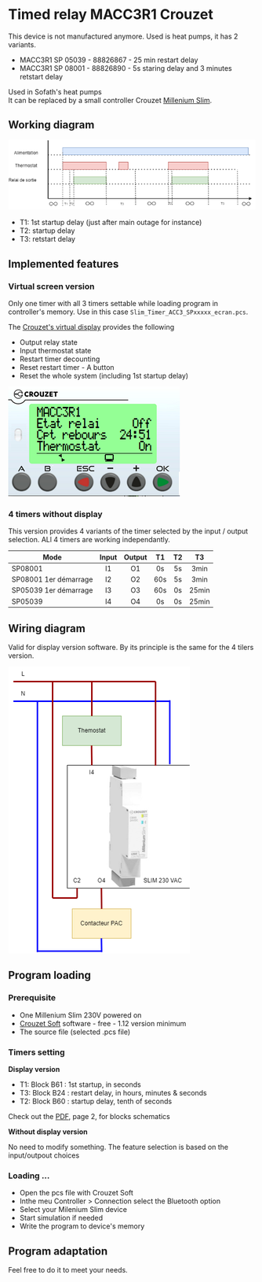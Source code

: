 # Timed relay MACC3R1 Crouzet

This device is not manufactured anymore. Used is heat pumps, it has 2 variants.  

- MACC3R1 SP 05039 - 88826867 - 25 min restart delay
- MACC3R1 SP 08001 - 88826890 - 5s staring delay and 3 minutes retstart delay

Used in Sofath's heat pumps  
It can be replaced by a small controller Crouzet [Millenium Slim](https://soda.crouzet.com/pn/?i=88983903).

## Working diagram

![Diagramme de fonctionnement](./res/MACC3R1_Diagramme_u.drawio.png)
- T1: 1st startup delay (just after main outage for instance)
- T2: startup delay
- T3: retstart delay

## Implemented features

### Virtual screen version

Only one timer with all 3 timers settable while loading program in controller's memory. Use in this case `Slim_Timer_ACC3_SPxxxxx_ecran.pcs`. 

The [Crouzet's virtual display](https://www.crouzet.com/produits/controleurs-automatisme/software/crouzet-virtual-display/) provides the following

- Output relay state
- Input thermostat state
- Restart timer decounting
- Reset restart timer - A button
- Reset the whole system (including 1st startup delay)

![ecran](./res/ecran.png)

### 4 timers without display

This version provides 4 variants of the timer selected by the input / output selection. ALl 4 timers are working independantly.

| Mode                  | Input | Output |  T1 | T2 |   T3  |
|-----------------------|:------:|:------:|:---:|:--:|:-----:|
| SP08001               |   I1   |   O1   |  0s | 5s |  3min |
| SP08001 1er démarrage |   I2   |   O2   | 60s | 5s |  3min |
| SP05039 1er démarrage |   I3   |   O3   | 60s | 0s | 25min |
| SP05039               |   I4   |   O4   |  0s | 0s | 25min |

## Wiring diagram
Valid for display version software. By its principle is the same for the 4 tilers version.

![cablage](./res/MACC3-Cablage.drawio.png)

## Program loading

### Prerequisite
- One Millenium Slim 230V powered on
- [Crouzet Soft](https://www.crouzet.com/softwares/download) software - free - 1.12 version minimum
- The source file (selected .pcs file)

### Timers setting

__Display version__ 

- T1: Block B61 : 1st startup, in seconds
- T3: Block B24 : restart delay, in hours, minutes & seconds
- T2: Block B60 : startup delay, tenth of seconds

Check out the [PDF](./res/Slim_Timer_ACC3_Universel.pdf), page 2, for blocks schematics

__Without display version__

No need to modify something. The feature selection is based on the input/outpout choices


### Loading ...

- Open the pcs file with Crouzet Soft
- Inthe meu Controller > Connection select the Bluetooth option
- Select your Milenium Slim device
- Start simulation if needed
- Write the program to device's memory


## Program adaptation

Feel free to do it to meet your needs.

